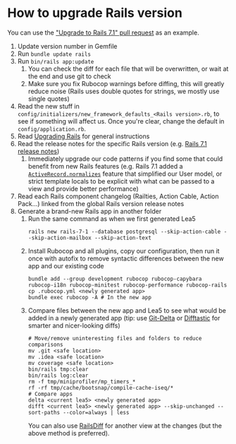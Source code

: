 # How to upgrade Rails version

You can use the ["Upgrade to Rails 7.1" pull request][upgrade-7-1-pr] as an example.

1. Update version number in Gemfile
2. Run `bundle update rails`
3. Run `bin/rails app:update`
   1. You can check the diff for each file that will be overwritten, or wait at the end and use git to check
   2. Make sure you fix Rubocop warnings before diffing, this will greatly reduce noise (Rails uses double quotes for strings, we mostly use single quotes)
4. Read the new stuff in `config/initializers/new_framework_defaults_<Rails version>.rb`, to see if something will affect us.
   Once you're clear, change the default in `config/application.rb`.
5. Read [Upgrading Rails][upgrading-rails] for general instructions
6. Read the release notes for the specific Rails version (e.g. [Rails 7.1 release notes][rails-7.1-release-notes])
   1. Immediately upgrade our code patterns if you find some that could benefit from new Rails features
      (e.g. Rails 7.1 added a [`ActiveRecord.normalizes`][rails-7.1-normalizes] feature that simplified our User model,
      or strict template locals to be explicit with what can be passed to a view and provide better performance)
7. Read each Rails component changelog (Railties, Action Cable, Action Pack...) linked from the global Rails version release notes
8. Generate a brand-new Rails app in another folder
   1. Run the same command as when we first generated Lea5
      ```shell
      rails new rails-7-1 --database postgresql --skip-action-cable --skip-action-mailbox --skip-action-text
      ```
   2. Install Rubocop and all plugins, copy our configuration, then run it once with autofix to remove syntactic differences between the new app and our existing code
      ```shell
      bundle add --group development rubocop rubocop-capybara rubocop-i18n rubocop-minitest rubocop-performance rubocop-rails
      cp .rubocop.yml <newly generated app>
      bundle exec rubocop -A # In the new app
      ```
   3. Compare files between the new app and Lea5 to see what would be added in a newly generated app (tip: use [Git-Delta][git-delta] or [Difftastic][difftastic] for smarter and nicer-looking diffs)
      ```shell
      # Move/remove uninteresting files and folders to reduce comparisons
      mv .git <safe location>
      mv .idea <safe location>
      mv coverage <safe location>
      bin/rails tmp:clear
      bin/rails log:clear
      rm -f tmp/miniprofiler/mp_timers_*
      rf -rf tmp/cache/bootsnap/compile-cache-iseq/*
      # Compare apps
      delta <current lea5> <newly generated app>
      difft <current lea5> <newly generated app> --skip-unchanged --sort-paths --color=always | less
      ```
      You can also use [RailsDiff][railsdiff] for another view at the changes (but the above method is preferred).

[git-delta]: https://github.com/dandavison/delta
[difftastic]: https://difftastic.wilfred.me.uk/
[rails-7.1-normalizes]: https://guides.rubyonrails.org/7_1_release_notes.html#add-activerecord-base-normalizes
[rails-7.1-release-notes]: https://edgeguides.rubyonrails.org/7_1_release_notes.html
[railsdiff]: https://railsdiff.org
[upgrade-7-1-pr]: https://github.com/rezoleo/lea5/pull/463
[upgrading-rails]: https://edgeguides.rubyonrails.org/upgrading_ruby_on_rails.html
